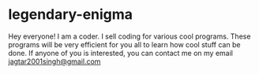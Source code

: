 # legendary-enigma
Hey everyone! I am a coder. I sell coding for various cool programs. These programs will be very efficient for you all to learn how cool stuff can be done. If anyone of you is interested, you can contact me on my email jagtar2001singh@gmail.com

